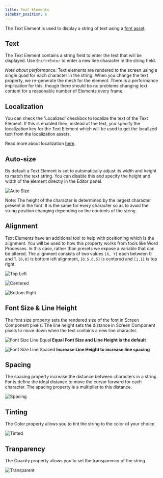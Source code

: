 ```yaml
---
title: Text Elements
sidebar_position: 6
---
```


The Text Element is used to display a string of text using a [font asset][1].

## Text

The Text Element contains a string field to enter the text that will be displayed. Use `Shift+Enter` to enter a new line character in the string field.

*Note about performance:* Text elements are rendered to the screen using a single quad for each character in the string. When you change the text property, we re-generate the mesh for the element. There is a performance implication for this, though there should be no problems changing text content for a reasonable number of Elements every frame.

## Localization

You can check the 'Localized' checkbox to localize the text of the Text Element. If this is enabled then, instead of the text, you specify the localization key for the Text Element which will be used to get the localized text from the localization assets.

Read more about localization [here][11].

## Auto-size

By default a Text Element is set to automatically adjust its width and height to match the text string. You can disable this and specify the height and width of the element directly in the Editor panel.

![Auto Size][2]

Note: The height of the character is determined by the largest character present in the font. It is the same for every character so as to avoid the string position changing depending on the contents of the string.

## Alignment

Text Elements have an additional tool to help with positioning which is the alignment. You will be used to how this property works from tools like Word Processes. In this case, rather than presets we expose a variable that can be altered. The alignment consists of two values `[X, Y]` each between 0 and 1. `[0,0]` is bottom left alignment, `[0.5,0.5]` is centered and `[1,1]` is top right.

![Top Left][3]

![Centered][4]

![Bottom Right][5]

## Font Size & Line Height

The font size property sets the rendered size of the font in Screen Component pixels. The line height sets the distance in Screen Component pixels to move down when the text contains a new line character.

![Font Size Line Equal][6]
**Equal Font Size and Line Height is the default**

![Font Size Line Spaced][7]
**Increase Line Height to increase line spacing**

## Spacing

The spacing property increase the distance between characters in a string. Fonts define the ideal distance to move the cursor forward for each character. The spacing property is a multiplier to this distance.

![Spacing][8]

## Tinting

The Color property allows you to tint the string to the color of your choice.

![Tinted][9]

## Tranparency

The Opacity property allows you to set the transparency of the string

![Transparent][10]

[1]: /user-manual/assets/fonts
[2]: /images/user-manual/user-interface/text-element/auto-size.png
[3]: /images/user-manual/user-interface/text-element/alignment-bottom-left.png
[4]: /images/user-manual/user-interface/text-element/alignment-centered.png
[5]: /images/user-manual/user-interface/text-element/alignment-top-right.png
[6]: /images/user-manual/user-interface/text-element/font-line-equal.png
[7]: /images/user-manual/user-interface/text-element/font-line-spaced.png
[8]: /images/user-manual/user-interface/text-element/spacing.png
[9]: /images/user-manual/user-interface/text-element/tinted.png
[10]: /images/user-manual/user-interface/text-element/transparent.png
[11]: /user-manual/user-interface/localization
